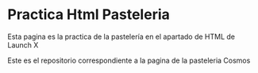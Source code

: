 # Practica Html Pasteleria
Esta pagina es la practica de la pastelería en el apartado de HTML de Launch X

Este es el repositorio correspondiente a la pagina de la pasteleria Cosmos
